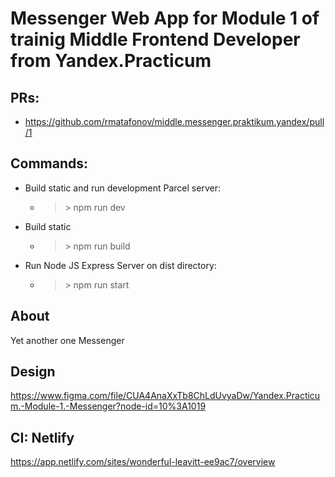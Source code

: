 # Messenger Web App for Module 1 of trainig Middle Frontend Developer from Yandex.Practicum

## PRs:
* https://github.com/rmatafonov/middle.messenger.praktikum.yandex/pull/1

## Commands:
* Build static and run development Parcel server:
    * > \> npm run dev
* Build static
    * > \> npm run build
* Run Node JS Express Server on dist directory:
    * > \> npm run start

## About
Yet another one Messenger

## Design
https://www.figma.com/file/CUA4AnaXxTb8ChLdUvyaDw/Yandex.Practicum.-Module-1.-Messenger?node-id=10%3A1019

## CI: Netlify
https://app.netlify.com/sites/wonderful-leavitt-ee9ac7/overview
